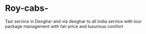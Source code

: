 # Roy-cabs-
Taxi service in Deoghar and via deoghar to all India service with tour package management with fair price and luxurious comfort 
